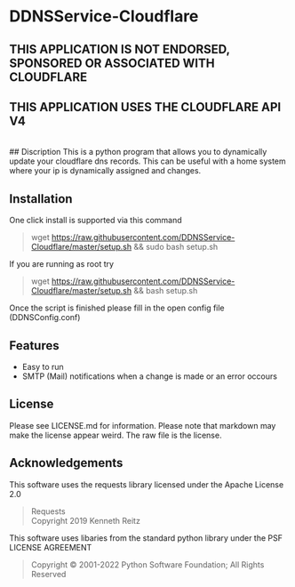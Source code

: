 # DDNSService-Cloudflare
## THIS APPLICATION IS NOT ENDORSED, SPONSORED OR ASSOCIATED WITH CLOUDFLARE
## THIS APPLICATION USES THE CLOUDFLARE API V4
<br>
## Discription
This is a python program that allows you to dynamically update your cloudflare dns records. This can be useful with a home system where your ip is dynamically assigned and changes. 

## Installation
One click install is supported via this command
> wget https://raw.githubusercontent.com/DDNSService-Cloudflare/master/setup.sh && sudo bash setup.sh

If you are running as root try
> wget https://raw.githubusercontent.com/DDNSService-Cloudflare/master/setup.sh && bash setup.sh

Once the script is finished please fill in the open config file (DDNSConfig.conf)


## Features
- Easy to run
- SMTP (Mail) notifications when a change is made or an error occours

## License
Please see LICENSE.md for information. Please note that markdown may make the license appear weird. The raw file is the license. 

## Acknowledgements
This software uses the requests library licensed under the Apache License 2.0
> Requests <br>
> Copyright 2019 Kenneth Reitz

This software uses libaries from the standard python library under the PSF LICENSE AGREEMENT
> Copyright © 2001-2022 Python Software Foundation; All Rights Reserved 





